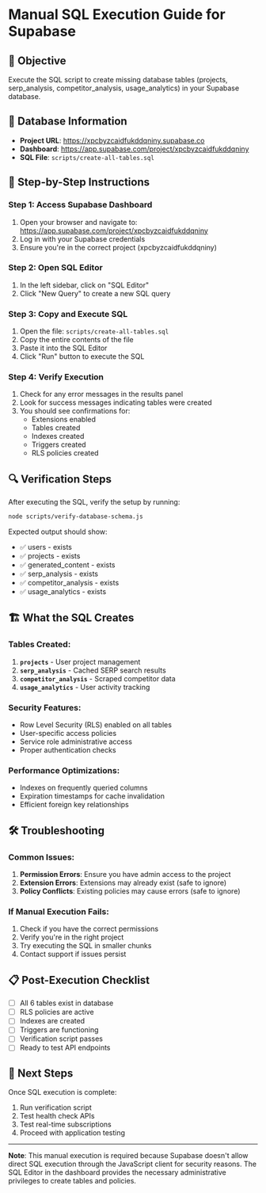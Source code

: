 # Manual SQL Execution Guide for Supabase

## 🎯 Objective
Execute the SQL script to create missing database tables (projects, serp_analysis, competitor_analysis, usage_analytics) in your Supabase database.

## 📍 Database Information
- **Project URL**: https://xpcbyzcaidfukddqniny.supabase.co
- **Dashboard**: https://app.supabase.com/project/xpcbyzcaidfukddqniny
- **SQL File**: `scripts/create-all-tables.sql`

## 🔧 Step-by-Step Instructions

### Step 1: Access Supabase Dashboard
1. Open your browser and navigate to: https://app.supabase.com/project/xpcbyzcaidfukddqniny
2. Log in with your Supabase credentials
3. Ensure you're in the correct project (xpcbyzcaidfukddqniny)

### Step 2: Open SQL Editor
1. In the left sidebar, click on "SQL Editor"
2. Click "New Query" to create a new SQL query

### Step 3: Copy and Execute SQL
1. Open the file: `scripts/create-all-tables.sql`
2. Copy the entire contents of the file
3. Paste it into the SQL Editor
4. Click "Run" button to execute the SQL

### Step 4: Verify Execution
1. Check for any error messages in the results panel
2. Look for success messages indicating tables were created
3. You should see confirmations for:
   - Extensions enabled
   - Tables created
   - Indexes created
   - Triggers created
   - RLS policies created

## 🔍 Verification Steps

After executing the SQL, verify the setup by running:
```bash
node scripts/verify-database-schema.js
```

Expected output should show:
- ✅ users - exists
- ✅ projects - exists  
- ✅ generated_content - exists
- ✅ serp_analysis - exists
- ✅ competitor_analysis - exists
- ✅ usage_analytics - exists

## 🏗️ What the SQL Creates

### Tables Created:
1. **`projects`** - User project management
2. **`serp_analysis`** - Cached SERP search results
3. **`competitor_analysis`** - Scraped competitor data
4. **`usage_analytics`** - User activity tracking

### Security Features:
- Row Level Security (RLS) enabled on all tables
- User-specific access policies
- Service role administrative access
- Proper authentication checks

### Performance Optimizations:
- Indexes on frequently queried columns
- Expiration timestamps for cache invalidation
- Efficient foreign key relationships

## 🛠️ Troubleshooting

### Common Issues:
1. **Permission Errors**: Ensure you have admin access to the project
2. **Extension Errors**: Extensions may already exist (safe to ignore)
3. **Policy Conflicts**: Existing policies may cause errors (safe to ignore)

### If Manual Execution Fails:
1. Check if you have the correct permissions
2. Verify you're in the right project
3. Try executing the SQL in smaller chunks
4. Contact support if issues persist

## 📋 Post-Execution Checklist
- [ ] All 6 tables exist in database
- [ ] RLS policies are active
- [ ] Indexes are created
- [ ] Triggers are functioning
- [ ] Verification script passes
- [ ] Ready to test API endpoints

## 🔄 Next Steps
Once SQL execution is complete:
1. Run verification script
2. Test health check APIs
3. Test real-time subscriptions
4. Proceed with application testing

---

**Note**: This manual execution is required because Supabase doesn't allow direct SQL execution through the JavaScript client for security reasons. The SQL Editor in the dashboard provides the necessary administrative privileges to create tables and policies.